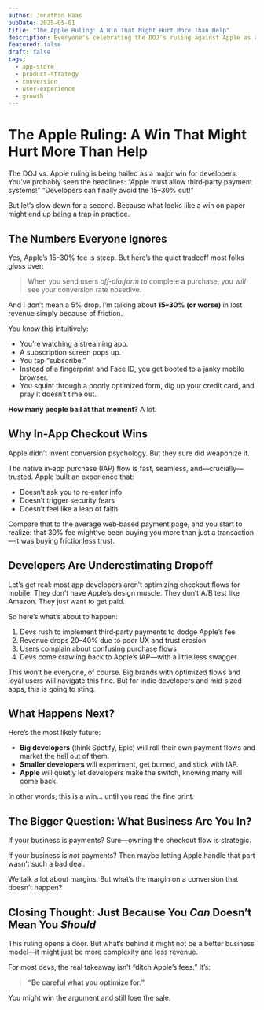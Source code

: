 ```yaml
---
author: Jonathan Haas
pubDate: 2025-05-01
title: "The Apple Ruling: A Win That Might Hurt More Than Help"
description: Everyone's celebrating the DOJ's ruling against Apple as a victory for developers—until you realize the hidden costs of off‑platform payments.
featured: false
draft: false
tags:
  - app-store
  - product-strategy
  - conversion
  - user-experience
  - growth
---
```


# The Apple Ruling: A Win That Might Hurt More Than Help

The DOJ vs. Apple ruling is being hailed as a major win for developers. You’ve probably seen the headlines: “Apple must allow third‑party payment systems!” “Developers can finally avoid the 15–30% cut!”

But let’s slow down for a second. Because what looks like a win on paper might end up being a trap in practice.

## The Numbers Everyone Ignores

Yes, Apple’s 15–30% fee is steep. But here’s the quiet tradeoff most folks gloss over:

> When you send users *off‑platform* to complete a purchase, you *will* see your conversion rate nosedive.

And I don’t mean a 5% drop. I’m talking about **15–30% (or worse)** in lost revenue simply because of friction.

You know this intuitively:

- You’re watching a streaming app.  
- A subscription screen pops up.  
- You tap “subscribe.”  
- Instead of a fingerprint and Face ID, you get booted to a janky mobile browser.  
- You squint through a poorly optimized form, dig up your credit card, and pray it doesn’t time out.

**How many people bail at that moment?** A lot.

## Why In‑App Checkout Wins

Apple didn’t invent conversion psychology. But they sure did weaponize it.

The native in‑app purchase (IAP) flow is fast, seamless, and—crucially—trusted. Apple built an experience that:

- Doesn’t ask you to re‑enter info  
- Doesn’t trigger security fears  
- Doesn’t feel like a leap of faith  

Compare that to the average web‑based payment page, and you start to realize: that 30% fee might’ve been buying you more than just a transaction—it was buying frictionless trust.

## Developers Are Underestimating Dropoff

Let’s get real: most app developers aren’t optimizing checkout flows for mobile. They don’t have Apple’s design muscle. They don’t A/B test like Amazon. They just want to get paid.

So here’s what’s about to happen:

1. Devs rush to implement third‑party payments to dodge Apple’s fee  
2. Revenue drops 20–40% due to poor UX and trust erosion  
3. Users complain about confusing purchase flows  
4. Devs come crawling back to Apple’s IAP—with a little less swagger  

This won’t be everyone, of course. Big brands with optimized flows and loyal users will navigate this fine. But for indie developers and mid‑sized apps, this is going to sting.

## What Happens Next?

Here’s the most likely future:

- **Big developers** (think Spotify, Epic) will roll their own payment flows and market the hell out of them.  
- **Smaller developers** will experiment, get burned, and stick with IAP.  
- **Apple** will quietly let developers make the switch, knowing many will come back.

In other words, this is a win... until you read the fine print.

## The Bigger Question: What Business Are You In?

If your business is payments? Sure—owning the checkout flow is strategic.

If your business is *not* payments? Then maybe letting Apple handle that part wasn’t such a bad deal.

We talk a lot about margins. But what’s the margin on a conversion that doesn’t happen?

## Closing Thought: Just Because You *Can* Doesn’t Mean You *Should*

This ruling opens a door. But what’s behind it might not be a better business model—it might just be more complexity and less revenue.

For most devs, the real takeaway isn’t “ditch Apple’s fees.” It’s:

> **“Be careful what you optimize for.”**

You might win the argument and still lose the sale.  

